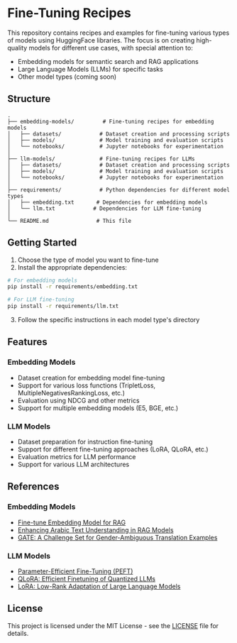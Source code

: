 # Fine-Tuning Recipes

This repository contains recipes and examples for fine-tuning various types of models using HuggingFace libraries. The focus is on creating high-quality models for different use cases, with special attention to:

- Embedding models for semantic search and RAG applications
- Large Language Models (LLMs) for specific tasks
- Other model types (coming soon)

## Structure

```
.
├── embedding-models/         # Fine-tuning recipes for embedding models
│   ├── datasets/            # Dataset creation and processing scripts
│   ├── models/              # Model training and evaluation scripts
│   └── notebooks/           # Jupyter notebooks for experimentation
│
├── llm-models/              # Fine-tuning recipes for LLMs
│   ├── datasets/            # Dataset creation and processing scripts
│   ├── models/              # Model training and evaluation scripts
│   └── notebooks/           # Jupyter notebooks for experimentation
│
├── requirements/            # Python dependencies for different model types
│   ├── embedding.txt       # Dependencies for embedding models
│   └── llm.txt            # Dependencies for LLM fine-tuning
│
└── README.md               # This file
```

## Getting Started

1. Choose the type of model you want to fine-tune
2. Install the appropriate dependencies:
```bash
# For embedding models
pip install -r requirements/embedding.txt

# For LLM fine-tuning
pip install -r requirements/llm.txt
```

3. Follow the specific instructions in each model type's directory

## Features

### Embedding Models
- Dataset creation for embedding model fine-tuning
- Support for various loss functions (TripletLoss, MultipleNegativesRankingLoss, etc.)
- Evaluation using NDCG and other metrics
- Support for multiple embedding models (E5, BGE, etc.)

### LLM Models
- Dataset preparation for instruction fine-tuning
- Support for different fine-tuning approaches (LoRA, QLoRA, etc.)
- Evaluation metrics for LLM performance
- Support for various LLM architectures

## References

### Embedding Models
- [Fine-tune Embedding Model for RAG](https://www.philschmid.de/fine-tune-embedding-model-for-rag)
- [Enhancing Arabic Text Understanding in RAG Models](https://medium.com/@alroumi.abdulmajeed/enhancing-arabic-text-understanding-in-rag-models-through-fine-tuning-embeddings-bede568d66aa)
- [GATE: A Challenge Set for Gender-Ambiguous Translation Examples](https://arxiv.org/abs/2402.05672)

### LLM Models
- [Parameter-Efficient Fine-Tuning (PEFT)](https://huggingface.co/docs/peft/index)
- [QLoRA: Efficient Finetuning of Quantized LLMs](https://arxiv.org/abs/2305.14314)
- [LoRA: Low-Rank Adaptation of Large Language Models](https://arxiv.org/abs/2106.09685)

## License

This project is licensed under the MIT License - see the [LICENSE](LICENSE) file for details.
